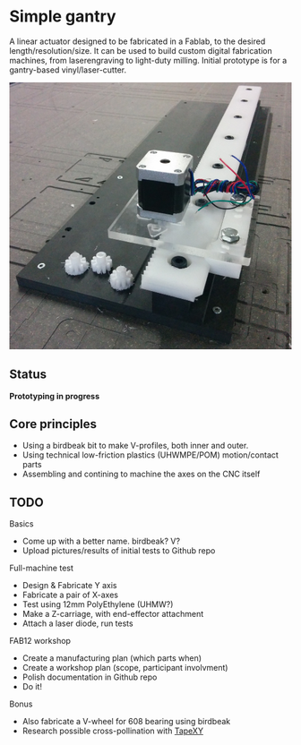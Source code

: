
# Simple gantry

A linear actuator designed to be fabricated in a Fablab, to the desired length/resolution/size.
It can be used to build custom digital fabrication machines, from laserengraving to light-duty milling.
Initial prototype is for a gantry-based vinyl/laser-cutter.

![First prototype linear axis fabricated on Shopbot](./simple-gantry/img/simplegantry-firstaxis.jpg)

## Status

**Prototyping in progress**

## Core principles

* Using a birdbeak bit to make V-profiles, both inner and outer.
* Using technical low-friction plastics (UHWMPE/POM) motion/contact parts
* Assembling and contining to machine the axes on the CNC itself

## TODO

Basics

* Come up with a better name. birdbeak? V?
* Upload pictures/results of initial tests to Github repo

Full-machine test

* Design & Fabricate Y axis
* Fabricate a pair of X-axes
* Test using 12mm PolyEthylene (UHMW?)
* Make a Z-carriage, with end-effector attachment
* Attach a laser diode, run tests

FAB12 workshop

* Create a manufacturing plan (which parts when)
* Create a workshop plan (scope, participant involvment)
* Polish documentation in Github repo
* Do it!

Bonus

* Also fabricate a V-wheel for 608 bearing using birdbeak
* Research possible cross-pollination with [TapeXY](https://github.com/jonnor/projects/tree/master/reprapping#tapexy)
